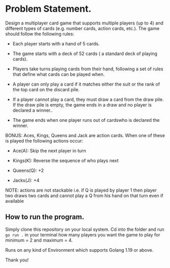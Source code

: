 # Problem Statement.

Design a multiplayer card game that supports multiple players (up to 4) and different types of cards (e.g. number cards, action cards, etc.). The game should follow the following rules:

- Each player starts with a hand of 5 cards.

- The game starts with a deck of 52 cards ( a standard deck of playing cards).

- Players take turns playing cards from their hand, following a set of rules that define what cards can be played when.

- A player can only play a card if it matches either the suit or the rank of the top card on the discard pile.

- If a player cannot play a card, they must draw a card from the draw pile. If the draw pile is empty, the game ends in a draw and no player is declared a winner..

- The game ends when one player runs out of cardswho is declared the winner.

BONUS: Aces, Kings, Queens and Jack are action cards. When one of these is played the following actions occur:

- Ace(A): Skip the next player in turn

- Kings(K): Reverse the sequence of who plays next 

- Queens(Q): +2

- Jacks(J): +4

NOTE: actions are not stackable i.e. if Q is played by player 1 then player two draws two cards and cannot play a Q from his hand on that turn even if available



## How to run the program.

Simply clone this repository on your local system. Cd into the folder and run `go run .` in your terminal
how many players you want the game to play for minimum = 2
and maximum = 4.

Runs on any kind of Environment which supports Golang 1.19 or above.

Thank you!
